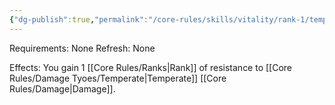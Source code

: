 ```yaml
---
{"dg-publish":true,"permalink":"/core-rules/skills/vitality/rank-1/temperate-resistance-1/"}
---
```


Requirements: None
Refresh: None

Effects:
You gain 1 [[Core Rules/Ranks\|Rank]] of resistance to [[Core Rules/Damage Tyoes/Temperate\|Temperate]] [[Core Rules/Damage\|Damage]].


